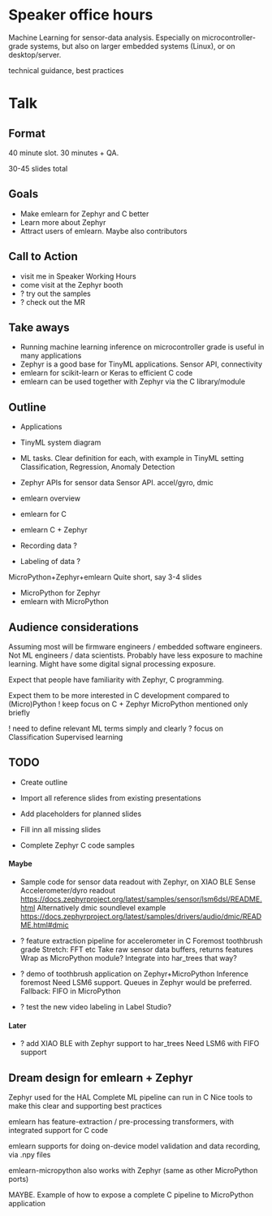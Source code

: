 
# Speaker office hours

Machine Learning for sensor-data analysis.
Especially on microcontroller-grade systems, but also on larger embedded systems (Linux),
or on desktop/server.

technical guidance, best practices

# Talk

## Format

40 minute slot.
30 minutes + QA.

30-45 slides total

## Goals

- Make emlearn for Zephyr and C better
- Learn more about Zephyr
- Attract users of emlearn. Maybe also contributors

## Call to Action

- visit me in Speaker Working Hours
- come visit at the Zephyr booth
- ? try out the samples
- ? check out the MR

## Take aways

- Running machine learning inference on microcontroller grade is useful in many applications
- Zephyr is a good base for TinyML applications. Sensor API, connectivity
- emlearn for scikit-learn or Keras to efficient C code
- emlearn can be used together with Zephyr via the C library/module


## Outline

- Applications
- TinyML system diagram

- ML tasks. Clear definition for each, with example in TinyML setting
Classification, Regression, Anomaly Detection

- Zephyr APIs for sensor data
Sensor API. accel/gyro, dmic

- emlearn overview
- emlearn for C
- emlearn C + Zephyr

- Recording data ?
- Labeling of data ?

MicroPython+Zephyr+emlearn
Quite short, say 3-4 slides
- MicroPython for Zephyr
- emlearn with MicroPython


## Audience considerations 

Assuming most will be firmware engineers / embedded software engineers.
Not ML engineers / data scientists. Probably have less exposure to machine learning.
Might have some digital signal processing exposure.

Expect that people have familiarity with Zephyr, C programming.

Expect them to be more interested in C development compared to (Micro)Python
! keep focus on C + Zephyr
MicroPython mentioned only briefly

! need to define relevant ML terms simply and clearly
? focus on Classification
Supervised learning


## TODO

- Create outline
- Import all reference slides from existing presentations
- Add placeholders for planned slides
- Fill inn all missing slides

- Complete Zephyr C code samples

#### Maybe

- Sample code for sensor data readout with Zephyr, on XIAO BLE Sense
Accelerometer/dyro readout
https://docs.zephyrproject.org/latest/samples/sensor/lsm6dsl/README.html
Alternatively dmic soundlevel example
https://docs.zephyrproject.org/latest/samples/drivers/audio/dmic/README.html#dmic

- ? feature extraction pipeline for accelerometer in C
Foremost toothbrush grade
Stretch: FFT etc
Take raw sensor data buffers, returns features
Wrap as MicroPython module? Integrate into har_trees that way?

- ? demo of toothbrush application on Zephyr+MicroPython
Inference foremost
Need LSM6 support. Queues in Zephyr would be preferred.
Fallback: FIFO in MicroPython

- ? test the new video labeling in Label Studio?

#### Later

- ? add XIAO BLE with Zephyr support to har_trees
Need LSM6 with FIFO support

## Dream design for emlearn + Zephyr

Zephyr used for the HAL
Complete ML pipeline can run in C
Nice tools to make this clear and supporting best practices

emlearn has feature-extraction / pre-processing transformers,
with integrated support for C code

emlearn supports for doing on-device model validation and data recording,
via .npy files

emlearn-micropython also works with Zephyr (same as other MicroPython ports)

MAYBE. Example of how to expose a complete C pipeline to MicroPython application


